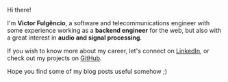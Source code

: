 Hi there! 

I'm **Victor Fulgêncio**, a software and telecommunications engineer with some experience working as a **backend engineer** for the web, but also with a great interest in **audio and signal processing**.

If you wish to know more about my career, let's connect on <a target="_blank" rel="noopener" href="https://br.linkedin.com/in/victorandrade4/?locale=en_US">LinkedIn</a>, or check out my projects on <a target="_blank" rel="noopener" href="https://github.com/VictorAndrade4">GitHub</a>.

Hope you find some of my blog posts useful somehow ;)